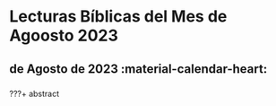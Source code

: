 # **Lecturas Bíblicas del Mes de Agoosto 2023**

##  de Agosto de 2023 :material-calendar-heart:
### 

???+ abstract 